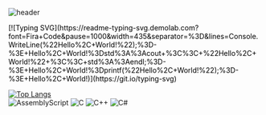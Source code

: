 ![header](https://capsule-render.vercel.app/api?type=shark&height=300&color=3F48CC&text=Hyunjun’s%20GitHub&textBg=false&section=header&reversal=false&animation=fadeIn&strokeWidth=3&stroke=000000&fontColor=FFFFFF)

<div style="color: black;">
[![Typing SVG](https://readme-typing-svg.demolab.com?font=Fira+Code&pause=1000&width=435&separator=%3D&lines=Console.WriteLine(%22Hello%2C+World!%22);%3D-%3E+Hello%2C+World!%3Dstd%3A%3Acout+%3C%3C+%22Hello%2C+World!%22+%3C%3C+std%3A%3Aendl;%3D-%3E+Hello%2C+World!%3Dprintf(%22Hello%2C+World!%22);%3D-%3E+Hello%2C+World!)](https://git.io/typing-svg)  
</div>

[![Top Langs](https://github-readme-stats.vercel.app/api/top-langs/?username=hyunjun1210)](https://github.com/anuraghazra/github-readme-stats)  
![AssemblyScript](https://img.shields.io/badge/assembly%20script-%23000000.svg?style=for-the-badge&logo=assemblyscript&logoColor=white) ![C](https://img.shields.io/badge/c-%2300599C.svg?style=for-the-badge&logo=c&logoColor=white) ![C++](https://img.shields.io/badge/c++-%2300599C.svg?style=for-the-badge&logo=c%2B%2B&logoColor=white) ![C#](https://img.shields.io/badge/c%23-%23239120.svg?style=for-the-badge&logo=csharp&logoColor=white)
<!--
**hyunjun1210/hyunjun1210** is a ✨ _special_ ✨ repository because its `README.md` (this file) appears on your GitHub profile.

Here are some ideas to get you started:

- 🔭 I’m currently working on ...
- 🌱 I’m currently learning ...
- 👯 I’m looking to collaborate on ...
- 🤔 I’m looking for help with ...
- 💬 Ask me about ...
- 📫 How to reach me: ...
- 😄 Pronouns: ...
- ⚡ Fun fact: ...
-->

